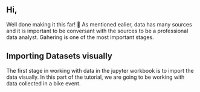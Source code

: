 ## Hi,
Well done making it this far! 🎊
As mentioned ealier, data has many sources and it is important to be conversant with the sources to be a professional data analyst. Gahering is one of the most important stages.

## Importing Datasets visually
The first stage in working with data in the jupyter workbook is to import the data visually.
In this part of the tutorial, we are going to be working with data collected in a bike event.

 

